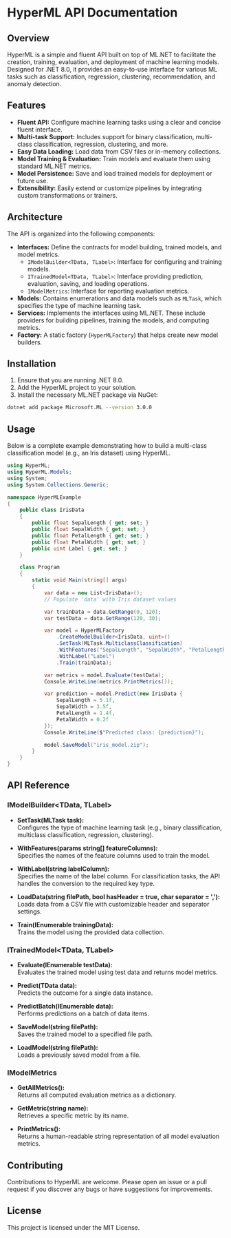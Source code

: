 # HyperML API Documentation

## Overview

HyperML is a simple and fluent API built on top of ML.NET to facilitate the creation, training, evaluation, and deployment of machine learning models. Designed for .NET 8.0, it provides an easy-to-use interface for various ML tasks such as classification, regression, clustering, recommendation, and anomaly detection.

## Features

- **Fluent API:** Configure machine learning tasks using a clear and concise fluent interface.
- **Multi-task Support:** Includes support for binary classification, multi-class classification, regression, clustering, and more.
- **Easy Data Loading:** Load data from CSV files or in-memory collections.
- **Model Training & Evaluation:** Train models and evaluate them using standard ML.NET metrics.
- **Model Persistence:** Save and load trained models for deployment or future use.
- **Extensibility:** Easily extend or customize pipelines by integrating custom transformations or trainers.

## Architecture

The API is organized into the following components:

- **Interfaces:** Define the contracts for model building, trained models, and model metrics.
    - `IModelBuilder<TData, TLabel>`: Interface for configuring and training models.
    - `ITrainedModel<TData, TLabel>`: Interface providing prediction, evaluation, saving, and loading operations.
    - `IModelMetrics`: Interface for reporting evaluation metrics.
- **Models:** Contains enumerations and data models such as `MLTask`, which specifies the type of machine learning task.
- **Services:** Implements the interfaces using ML.NET. These include providers for building pipelines, training the models, and computing metrics.
- **Factory:** A static factory (`HyperMLFactory`) that helps create new model builders.

## Installation

1. Ensure that you are running .NET 8.0.
2. Add the HyperML project to your solution.
3. Install the necessary ML.NET package via NuGet:

```bash
dotnet add package Microsoft.ML --version 3.0.0
```

## Usage

Below is a complete example demonstrating how to build a multi-class classification model (e.g., an Iris dataset) using HyperML.

```csharp name=Program.cs
using HyperML;
using HyperML.Models;
using System;
using System.Collections.Generic;

namespace HyperMLExample
{
    public class IrisData
    {
        public float SepalLength { get; set; }
        public float SepalWidth { get; set; }
        public float PetalLength { get; set; }
        public float PetalWidth { get; set; }
        public uint Label { get; set; }
    }

    class Program
    {
        static void Main(string[] args)
        {
            var data = new List<IrisData>();
            // Populate 'data' with Iris dataset values

            var trainData = data.GetRange(0, 120);
            var testData = data.GetRange(120, 30);

            var model = HyperMLFactory
                .CreateModelBuilder<IrisData, uint>()
                .SetTask(MLTask.MulticlassClassification)
                .WithFeatures("SepalLength", "SepalWidth", "PetalLength", "PetalWidth")
                .WithLabel("Label")
                .Train(trainData);

            var metrics = model.Evaluate(testData);
            Console.WriteLine(metrics.PrintMetrics());

            var prediction = model.Predict(new IrisData {
                SepalLength = 5.1f,
                SepalWidth = 3.5f,
                PetalLength = 1.4f,
                PetalWidth = 0.2f
            });
            Console.WriteLine($"Predicted class: {prediction}");

            model.SaveModel("iris_model.zip");
        }
    }
}
```

## API Reference

### IModelBuilder<TData, TLabel>
- **SetTask(MLTask task):**  
  Configures the type of machine learning task (e.g., binary classification, multiclass classification, regression, clustering).
  
- **WithFeatures(params string[] featureColumns):**  
  Specifies the names of the feature columns used to train the model.

- **WithLabel(string labelColumn):**  
  Specifies the name of the label column. For classification tasks, the API handles the conversion to the required key type.

- **LoadData(string filePath, bool hasHeader = true, char separator = ','):**  
  Loads data from a CSV file with customizable header and separator settings.

- **Train(IEnumerable<TData> trainingData):**  
  Trains the model using the provided data collection.

### ITrainedModel<TData, TLabel>
- **Evaluate(IEnumerable<TData> testData):**  
  Evaluates the trained model using test data and returns model metrics.

- **Predict(TData data):**  
  Predicts the outcome for a single data instance.

- **PredictBatch(IEnumerable<TData> data):**  
  Performs predictions on a batch of data items.

- **SaveModel(string filePath):**  
  Saves the trained model to a specified file path.

- **LoadModel(string filePath):**  
  Loads a previously saved model from a file.

### IModelMetrics
- **GetAllMetrics():**  
  Returns all computed evaluation metrics as a dictionary.

- **GetMetric(string name):**  
  Retrieves a specific metric by its name.

- **PrintMetrics():**  
  Returns a human-readable string representation of all model evaluation metrics.

## Contributing

Contributions to HyperML are welcome. Please open an issue or a pull request if you discover any bugs or have suggestions for improvements.

## License

This project is licensed under the MIT License.
